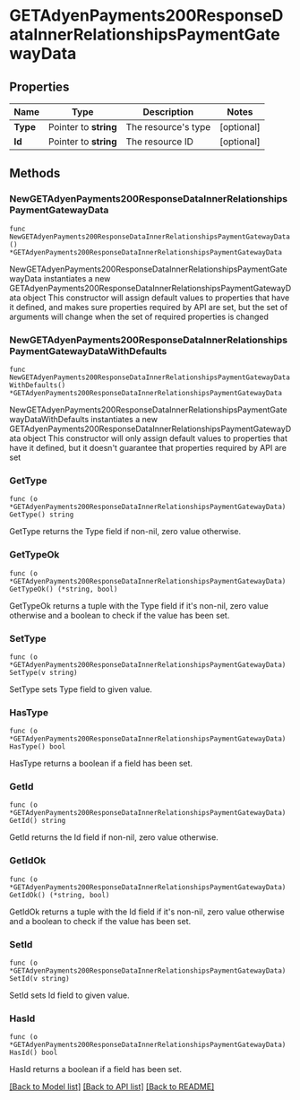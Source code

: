 # GETAdyenPayments200ResponseDataInnerRelationshipsPaymentGatewayData

## Properties

Name | Type | Description | Notes
------------ | ------------- | ------------- | -------------
**Type** | Pointer to **string** | The resource&#39;s type | [optional] 
**Id** | Pointer to **string** | The resource ID | [optional] 

## Methods

### NewGETAdyenPayments200ResponseDataInnerRelationshipsPaymentGatewayData

`func NewGETAdyenPayments200ResponseDataInnerRelationshipsPaymentGatewayData() *GETAdyenPayments200ResponseDataInnerRelationshipsPaymentGatewayData`

NewGETAdyenPayments200ResponseDataInnerRelationshipsPaymentGatewayData instantiates a new GETAdyenPayments200ResponseDataInnerRelationshipsPaymentGatewayData object
This constructor will assign default values to properties that have it defined,
and makes sure properties required by API are set, but the set of arguments
will change when the set of required properties is changed

### NewGETAdyenPayments200ResponseDataInnerRelationshipsPaymentGatewayDataWithDefaults

`func NewGETAdyenPayments200ResponseDataInnerRelationshipsPaymentGatewayDataWithDefaults() *GETAdyenPayments200ResponseDataInnerRelationshipsPaymentGatewayData`

NewGETAdyenPayments200ResponseDataInnerRelationshipsPaymentGatewayDataWithDefaults instantiates a new GETAdyenPayments200ResponseDataInnerRelationshipsPaymentGatewayData object
This constructor will only assign default values to properties that have it defined,
but it doesn't guarantee that properties required by API are set

### GetType

`func (o *GETAdyenPayments200ResponseDataInnerRelationshipsPaymentGatewayData) GetType() string`

GetType returns the Type field if non-nil, zero value otherwise.

### GetTypeOk

`func (o *GETAdyenPayments200ResponseDataInnerRelationshipsPaymentGatewayData) GetTypeOk() (*string, bool)`

GetTypeOk returns a tuple with the Type field if it's non-nil, zero value otherwise
and a boolean to check if the value has been set.

### SetType

`func (o *GETAdyenPayments200ResponseDataInnerRelationshipsPaymentGatewayData) SetType(v string)`

SetType sets Type field to given value.

### HasType

`func (o *GETAdyenPayments200ResponseDataInnerRelationshipsPaymentGatewayData) HasType() bool`

HasType returns a boolean if a field has been set.

### GetId

`func (o *GETAdyenPayments200ResponseDataInnerRelationshipsPaymentGatewayData) GetId() string`

GetId returns the Id field if non-nil, zero value otherwise.

### GetIdOk

`func (o *GETAdyenPayments200ResponseDataInnerRelationshipsPaymentGatewayData) GetIdOk() (*string, bool)`

GetIdOk returns a tuple with the Id field if it's non-nil, zero value otherwise
and a boolean to check if the value has been set.

### SetId

`func (o *GETAdyenPayments200ResponseDataInnerRelationshipsPaymentGatewayData) SetId(v string)`

SetId sets Id field to given value.

### HasId

`func (o *GETAdyenPayments200ResponseDataInnerRelationshipsPaymentGatewayData) HasId() bool`

HasId returns a boolean if a field has been set.


[[Back to Model list]](../README.md#documentation-for-models) [[Back to API list]](../README.md#documentation-for-api-endpoints) [[Back to README]](../README.md)


